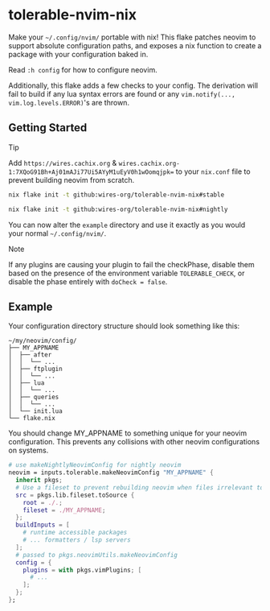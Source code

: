 # tolerable-nvim-nix

Make your `~/.config/nvim/` portable with nix! This flake patches neovim to support absolute configuration paths, and exposes a nix function to create a package with your configuration baked in.

Read `:h config` for how to configure neovim.

Additionally, this flake adds a few checks to your config. The derivation will fail to build if any lua syntax errors are found or any `vim.notify(..., vim.log.levels.ERROR)`'s are thrown.

## Getting Started

> [!TIP]
> Add `https://wires.cachix.org` & `wires.cachix.org-1:7XQoG91Bh+Aj01mAJi77Ui5AYyM1uEyV0h1wOomqjpk=` to your `nix.conf` file to prevent building neovim from scratch.

```sh
nix flake init -t github:wires-org/tolerable-nvim-nix#stable

nix flake init -t github:wires-org/tolerable-nvim-nix#nightly
```

You can now alter the `example` directory and use it exactly as you would your normal `~/.config/nvim/`.

> [!NOTE]
> If any plugins are causing your plugin to fail the checkPhase, disable them based on the presence of the environment variable `TOLERABLE_CHECK`, or disable the phase entirely with `doCheck = false`.

## Example

Your configuration directory structure should look something like this:

```
~/my/neovim/config/
├── MY_APPNAME
│  ├── after
│  │  └── ...
│  ├── ftplugin
│  │  └── ...
│  ├── lua
│  │  └── ...
│  ├── queries
│  │  └── ...
│  └── init.lua
└── flake.nix
```

You should change MY_APPNAME to something unique for your neovim configuration. This prevents any collisions with other neovim configurations on systems.

```nix
# use makeNightlyNeovimConfig for nightly neovim
neovim = inputs.tolerable.makeNeovimConfig "MY_APPNAME" {
  inherit pkgs;
  # Use a fileset to prevent rebuilding neovim when files irrelevant to your configuration change.
  src = pkgs.lib.fileset.toSource {
    root = ./.;
    fileset = ./MY_APPNAME;
  };
  buildInputs = [
    # runtime accessible packages
    # ... formatters / lsp servers
  ];
  # passed to pkgs.neovimUtils.makeNeovimConfig
  config = {
    plugins = with pkgs.vimPlugins; [
      # ...
    ];
  };
};
```
